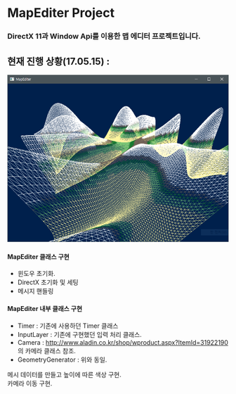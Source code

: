 # MapEditer Project
### DirectX 11과 Window Api를 이용한 맵 에디터 프로젝트입니다.

## 현재 진행 상황(17.05.15) :
![Alt text](./Screenshot/17.05.15.PNG)

#### MapEditer 클래스 구현
- 윈도우 초기화.
- DirectX 초기화 및 세팅
- 메시지 핸들링

#### MapEditer 내부 클래스 구현
- Timer : 기존에 사용하던 Timer 클래스
- InputLayer : 기존에 구현했던 입력 처리 클래스.
- Camera : http://www.aladin.co.kr/shop/wproduct.aspx?ItemId=31922190 의 카메라 클래스 참조.
- GeometryGenerator : 위와 동일.


메시 데이터를 만들고 높이에 따른 색상 구현. </br>
카메라 이동 구현.
